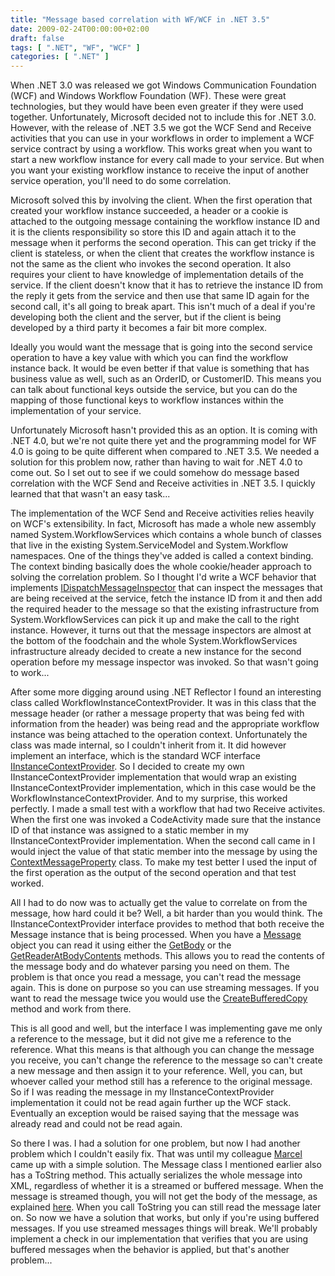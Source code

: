 ```yaml
---
title: "Message based correlation with WF/WCF in .NET 3.5"
date: 2009-02-24T00:00:00+02:00
draft: false
tags: [ ".NET", "WF", "WCF" ]
categories: [ ".NET" ]
---
```


When .NET 3.0 was released we got Windows Communication Foundation (WCF) and Windows Workflow Foundation (WF). These were great technologies, but they would have been even greater if they were used together. Unfortunately, Microsoft decided not to include this for .NET 3.0\. However, with the release of .NET 3.5 we got the WCF Send and Receive activities that you can use in your workflows in order to implement a WCF service contract by using a workflow. This works great when you want to start a new workflow instance for every call made to your service. But when you want your existing workflow instance to receive the input of another service operation, you'll need to do some correlation.

Microsoft solved this by involving the client. When the first operation that created your workflow instance succeeded, a header or a cookie is attached to the outgoing message containing the workflow instance ID and it is the clients responsibility so store this ID and again attach it to the message when it performs the second operation. This can get tricky if the client is stateless, or when the client that creates the workflow instance is not the same as the client who invokes the second operation. It also requires your client to have knowledge of implementation details of the service. If the client doesn't know that it has to retrieve the instance ID from the reply it gets from the service and then use that same ID again for the second call, it's all going to break apart. This isn't much of a deal if you're developing both the client and the server, but if the client is being developed by a third party it becomes a fair bit more complex.

Ideally you would want the message that is going into the second service operation to have a key value with which you can find the workflow instance back. It would be even better if that value is something that has business value as well, such as an OrderID, or CustomerID. This means you can talk about functional keys outside the service, but you can do the mapping of those functional keys to workflow instances within the implementation of your service.

Unfortunately Microsoft hasn't provided this as an option. It is coming with .NET 4.0, but we're not quite there yet and the programming model for WF 4.0 is going to be quite different when compared to .NET 3.5\. We needed a solution for this problem now, rather than having to wait for .NET 4.0 to come out. So I set out to see if we could somehow do message based correlation with the WCF Send and Receive activities in .NET 3.5\. I quickly learned that that wasn't an easy task...

The implementation of the WCF Send and Receive activities relies heavily on WCF's extensibility. In fact, Microsoft has made a whole new assembly named System.WorkflowServices which contains a whole bunch of classes that live in the existing System.ServiceModel and System.Workflow namespaces. One of the things they've added is called a context binding. The context binding basically does the whole cookie/header approach to solving the correlation problem. So I thought I'd write a WCF behavior that implements [IDispatchMessageInspector](http://msdn.microsoft.com/en-us/library/system.servicemodel.dispatcher.idispatchmessageinspector.aspx) that can inspect the messages that are being received at the service, fetch the instance ID from it and then add the required header to the message so that the existing infrastructure from System.WorkflowServices can pick it up and make the call to the right instance. However, it turns out that the message inspectors are almost at the bottom of the foodchain and the whole System.WorkflowServices infrastructure already decided to create a new instance for the second operation before my message inspector was invoked. So that wasn't going to work...

After some more digging around using .NET Reflector I found an interesting class called WorkflowInstanceContextProvider. It was in this class that the message header (or rather a message property that was being fed with information from the header) was being read and the appropriate workflow instance was being attached to the operation context. Unfortunately the class was made internal, so I couldn't inherit from it. It did however implement an interface, which is the standard WCF interface [IInstanceContextProvider](http://msdn.microsoft.com/en-us/library/system.servicemodel.dispatcher.iinstancecontextprovider.aspx). So I decided to create my own IInstanceContextProvider implementation that would wrap an existing IInstanceContextProvider implementation, which in this case would be the WorkflowInstanceContextProvider. And to my surprise, this worked perfectly. I made a small test with a workflow that had two Receive activites. When the first one was invoked a CodeActivity made sure that the instance ID of that instance was assigned to a static member in my IInstanceContextProvider implementation. When the second call came in I would inject the value of that static member into the message by using the [ContextMessageProperty](http://msdn.microsoft.com/en-us/library/system.servicemodel.channels.contextmessageproperty.aspx) class. To make my test better I used the input of the first operation as the output of the second operation and that test worked.

All I had to do now was to actually get the value to correlate on from the message, how hard could it be? Well, a bit harder than you would think. The IInstanceContextProvider interface provides to method that both receive the Message instance that is being processed. When you have a [Message](http://msdn.microsoft.com/en-us/library/system.servicemodel.channels.message.aspx) object you can read it using either the [GetBody](http://msdn.microsoft.com/en-us/library/system.servicemodel.channels.message.getbody.aspx) or the [GetReaderAtBodyContents](http://msdn.microsoft.com/en-us/library/system.servicemodel.channels.message.getreaderatbodycontents.aspx) methods. This allows you to read the contents of the message body and do whatever parsing you need on them. The problem is that once you read a message, you can't read the message again. This is done on purpose so you can use streaming messages. If you want to read the message twice you would use the [CreateBufferedCopy](http://msdn.microsoft.com/en-us/library/system.servicemodel.channels.message.createbufferedcopy.aspx) method and work from there.

This is all good and well, but the interface I was implementing gave me only a reference to the message, but it did not give me a reference to the reference. What this means is that although you can change the message you receive, you can't change the reference to the message so can't create a new message and then assign it to your reference. Well, you can, but whoever called your method still has a reference to the original message. So if I was reading the message in my IInstanceContextProvider implementation it could not be read again further up the WCF stack. Eventually an exception would be raised saying that the message was already read and could not be read again.

So there I was. I had a solution for one problem, but now I had another problem which I couldn't easily fix. That was until my colleague [Marcel](http://blogs.infosupport.com/blogs/marcelv/) came up with a simple solution. The Message class I mentioned earlier also has a ToString method. This actually serializes the whole message into XML, regardless of whether it is a streamed or buffered message. When the message is streamed though, you will not get the body of the message, as explained [here](http://blogs.thinktecture.com/cweyer/archive/2008/06/05/415161.aspx). When you call ToString you can still read the message later on. So now we have a solution that works, but only if you're using buffered messages. If you use streamed messages things will break. We'll probably implement a check in our implementation that verifies that you are using buffered messages when the behavior is applied, but that's another problem...
